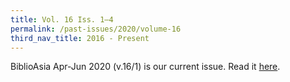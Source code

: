 ```yaml
---
title: Vol. 16 Iss. 1–4
permalink: /past-issues/2020/volume-16
third_nav_title: 2016 - Present
---
```

BiblioAsia Apr-Jun 2020 (v.16/1) is our current issue. Read it [here](/vol-16/issue-1/apr-jun-2020/).
